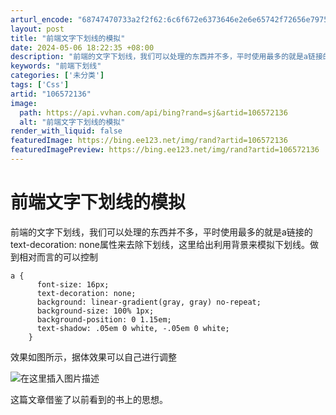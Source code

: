 ```yaml
---
arturl_encode: "68747470733a2f2f62:6c6f672e6373646e2e6e65742f72656e7975646f756875692f:61727469636c652f64657461696c732f313036353732313336"
layout: post
title: "前端文字下划线的模拟"
date: 2024-05-06 18:22:35 +08:00
description: "前端的文字下划线，我们可以处理的东西并不多，平时使用最多的就是a链接的text-decoration"
keywords: "前端下划线"
categories: ['未分类']
tags: ['Css']
artid: "106572136"
image:
  path: https://api.vvhan.com/api/bing?rand=sj&artid=106572136
  alt: "前端文字下划线的模拟"
render_with_liquid: false
featuredImage: https://bing.ee123.net/img/rand?artid=106572136
featuredImagePreview: https://bing.ee123.net/img/rand?artid=106572136
---
```


# 前端文字下划线的模拟

前端的文字下划线，我们可以处理的东西并不多，平时使用最多的就是a链接的text-decoration: none属性来去除下划线，这里给出利用背景来模拟下划线。做到相对而言的可以控制

```
a {
      font-size: 16px;
      text-decoration: none;
      background: linear-gradient(gray, gray) no-repeat;
      background-size: 100% 1px;
      background-position: 0 1.15em;
      text-shadow: .05em 0 white, -.05em 0 white;
    }

```

效果如图所示，据体效果可以自己进行调整
  
![在这里插入图片描述](https://i-blog.csdnimg.cn/blog_migrate/b60bbd0ecf1b46d51413531e6ad86396.png)
  
这篇文章借鉴了以前看到的书上的思想。